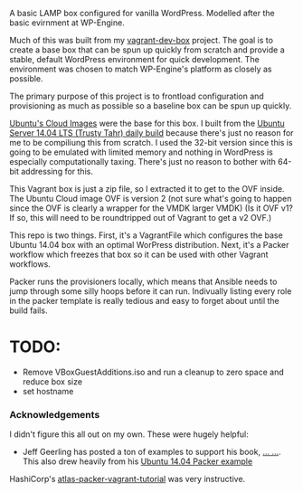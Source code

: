 A basic LAMP box configured for vanilla WordPress. Modelled after the basic evirnment at WP-Engine.

Much of this was built from my [vagrant-dev-box](https://github.com/joemaller/vagrant-dev-box) project. The goal is to create a base box that can be spun up quickly from scratch and provide a stable, default WordPress environment for quick development. The environment was chosen to match WP-Engine's platform as closely as possible.

The primary purpose of this project is to frontload configuration and provisioning as much as possible so a baseline box can be spun up quickly. 



[Ubuntu's Cloud Images](http://cloud-images.ubuntu.com) were the base for this box. I built from the [Ubuntu Server 14.04 LTS (Trusty Tahr) daily build](http://cloud-images.ubuntu.com/vagrant/trusty/current/) because there's just no reason for me to be compiliung this from scratch. I used the 32-bit version since this is going to be emulated with limited memory and nothing in WordPress is especially computationally taxing. There's just no reason to bother with 64-bit addressing for this. 

This Vagrant box is just a zip file, so I extracted it to get to the OVF inside. The Ubuntu Cloud image OVF is version 2
(not sure what's going to happen since the OVF is clearly a wrapper for the VMDK larger VMDK) (Is it OVF v1? If so, this will need to be roundtripped out of Vagrant to get a v2 OVF.)


This repo is two things. First, it's a VagrantFile which configures the base Ubuntu 14.04 box with an optimal WorPress distribution. Next, it's a Packer workflow which freezes that box so it can be used with other Vagrant workflows. 

Packer runs the provisioners locally, which means that Ansible needs to  jump through some silly hoops before it can run. Indivually listing every role in the packer template is really tedious and easy to forget about until the build fails. 

# TODO:

* Remove VBoxGuestAdditions.iso and run a cleanup to zero space and reduce box size
* set hostname



### Acknowledgements

I didn't figure this all out on my own. These were hugely helpful:

* Jeff Geerling has posted a ton of examples to support his book, [... ...](#). This also drew heavily from his [Ubuntu 14.04 Packer example](https://github.com/geerlingguy/packer-ubuntu-1404)

HashiCorp's [atlas-packer-vagrant-tutorial](https://github.com/hashicorp/atlas-packer-vagrant-tutorial)  was very instructive. 

